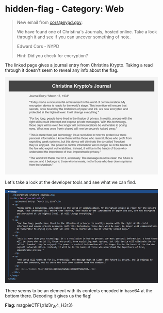 # hidden-flag - Category: Web

>New email from cors@nypd.gov:
>
>We have found one of Christina's Journals, hosted online. Take a look through it and see if you can uncover something of note.
>
>Edward Cors - NYPD
>
>Hint: Did you check for encryption?

The linked page gives a journal entry from Christina Krypto. Taking a read through it doesn't seem to reveal any info about the flag.

![The Website](img/website.png)

Let's take a look at the developer tools and see what we can find.

![HTML Source of the page, showing an element at the bottom with a class of "hidden-flag"](img/hidden-flag.png)

There seems to be an element with its contents encoded in base64 at the bottom there. Decoding it gives us the flag!

**Flag:** magpieCTF{$p1d3r_W4$_H3r3}
